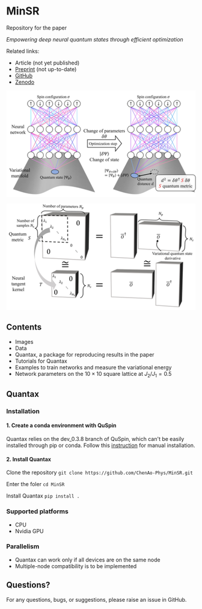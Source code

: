 # MinSR
Repository for the paper

_Empowering deep neural quantum states through efficient optimization_

Related links:
- Article (not yet published)
- [Preprint](https://arxiv.org/abs/2302.01941) (not up-to-date)
- [GitHub](https://github.com/ChenAo-Phys/MinSR)
- [Zenodo](https://zenodo.org/doi/10.5281/zenodo.7657551)

![images](images/geometry_Fig1a.jpg)

![matrix](images/matrix_Fig1b.jpg)


## Contents

- Images
- Data
- Quantax, a package for reproducing results in the paper
- Tutorials for Quantax
- Examples to train networks and measure the variational energy
- Network parameters on the $10 \times 10$ square lattice at $J_2 / J_1 = 0.5$

## Quantax

### Installation

#### 1. Create a conda environment with QuSpin
Quantax relies on the dev_0.3.8 branch of QuSpin, which can't be easily installed
through pip or conda. Follow this [instruction](https://github.com/QuSpin/QuSpin/discussions/665) for manual installation.

#### 2. Install Quantax
Clone the repository `git clone https://github.com/ChenAo-Phys/MinSR.git`

Enter the foler `cd MinSR`

Install Quantax `pip install .`


### Supported platforms
- CPU
- Nvidia GPU


### Parallelism
- Quantax can work only if all devices are on the same node
- Multiple-node compatibility is to be implemented


## Questions?
For any questions, bugs, or suggestions, please raise an issue in GitHub.
